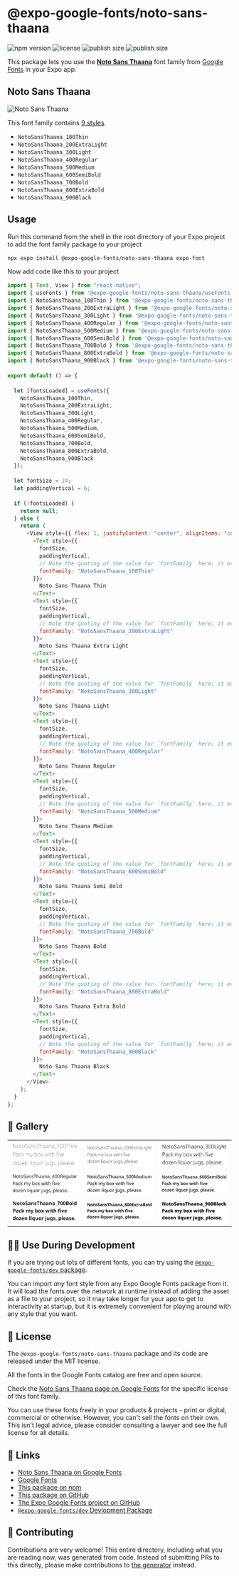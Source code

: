 # @expo-google-fonts/noto-sans-thaana

![npm version](https://flat.badgen.net/npm/v/@expo-google-fonts/noto-sans-thaana)
![license](https://flat.badgen.net/github/license/expo/google-fonts)
![publish size](https://flat.badgen.net/packagephobia/install/@expo-google-fonts/noto-sans-thaana)
![publish size](https://flat.badgen.net/packagephobia/publish/@expo-google-fonts/noto-sans-thaana)

This package lets you use the [**Noto Sans Thaana**](https://fonts.google.com/specimen/Noto+Sans+Thaana) font family from [Google Fonts](https://fonts.google.com/) in your Expo app.

## Noto Sans Thaana

![Noto Sans Thaana](./font-family.png)

This font family contains [9 styles](#-gallery).

- `NotoSansThaana_100Thin`
- `NotoSansThaana_200ExtraLight`
- `NotoSansThaana_300Light`
- `NotoSansThaana_400Regular`
- `NotoSansThaana_500Medium`
- `NotoSansThaana_600SemiBold`
- `NotoSansThaana_700Bold`
- `NotoSansThaana_800ExtraBold`
- `NotoSansThaana_900Black`

## Usage

Run this command from the shell in the root directory of your Expo project to add the font family package to your project

```sh
npx expo install @expo-google-fonts/noto-sans-thaana expo-font
```

Now add code like this to your project

```js
import { Text, View } from "react-native";
import { useFonts } from '@expo-google-fonts/noto-sans-thaana/useFonts';
import { NotoSansThaana_100Thin } from '@expo-google-fonts/noto-sans-thaana/100Thin';
import { NotoSansThaana_200ExtraLight } from '@expo-google-fonts/noto-sans-thaana/200ExtraLight';
import { NotoSansThaana_300Light } from '@expo-google-fonts/noto-sans-thaana/300Light';
import { NotoSansThaana_400Regular } from '@expo-google-fonts/noto-sans-thaana/400Regular';
import { NotoSansThaana_500Medium } from '@expo-google-fonts/noto-sans-thaana/500Medium';
import { NotoSansThaana_600SemiBold } from '@expo-google-fonts/noto-sans-thaana/600SemiBold';
import { NotoSansThaana_700Bold } from '@expo-google-fonts/noto-sans-thaana/700Bold';
import { NotoSansThaana_800ExtraBold } from '@expo-google-fonts/noto-sans-thaana/800ExtraBold';
import { NotoSansThaana_900Black } from '@expo-google-fonts/noto-sans-thaana/900Black';

export default () => {

  let [fontsLoaded] = useFonts({
    NotoSansThaana_100Thin, 
    NotoSansThaana_200ExtraLight, 
    NotoSansThaana_300Light, 
    NotoSansThaana_400Regular, 
    NotoSansThaana_500Medium, 
    NotoSansThaana_600SemiBold, 
    NotoSansThaana_700Bold, 
    NotoSansThaana_800ExtraBold, 
    NotoSansThaana_900Black
  });

  let fontSize = 24;
  let paddingVertical = 6;

  if (!fontsLoaded) {
    return null;
  } else {
    return (
      <View style={{ flex: 1, justifyContent: "center", alignItems: "center" }}>
        <Text style={{
          fontSize,
          paddingVertical,
          // Note the quoting of the value for `fontFamily` here; it expects a string!
          fontFamily: "NotoSansThaana_100Thin"
        }}>
          Noto Sans Thaana Thin
        </Text>
        <Text style={{
          fontSize,
          paddingVertical,
          // Note the quoting of the value for `fontFamily` here; it expects a string!
          fontFamily: "NotoSansThaana_200ExtraLight"
        }}>
          Noto Sans Thaana Extra Light
        </Text>
        <Text style={{
          fontSize,
          paddingVertical,
          // Note the quoting of the value for `fontFamily` here; it expects a string!
          fontFamily: "NotoSansThaana_300Light"
        }}>
          Noto Sans Thaana Light
        </Text>
        <Text style={{
          fontSize,
          paddingVertical,
          // Note the quoting of the value for `fontFamily` here; it expects a string!
          fontFamily: "NotoSansThaana_400Regular"
        }}>
          Noto Sans Thaana Regular
        </Text>
        <Text style={{
          fontSize,
          paddingVertical,
          // Note the quoting of the value for `fontFamily` here; it expects a string!
          fontFamily: "NotoSansThaana_500Medium"
        }}>
          Noto Sans Thaana Medium
        </Text>
        <Text style={{
          fontSize,
          paddingVertical,
          // Note the quoting of the value for `fontFamily` here; it expects a string!
          fontFamily: "NotoSansThaana_600SemiBold"
        }}>
          Noto Sans Thaana Semi Bold
        </Text>
        <Text style={{
          fontSize,
          paddingVertical,
          // Note the quoting of the value for `fontFamily` here; it expects a string!
          fontFamily: "NotoSansThaana_700Bold"
        }}>
          Noto Sans Thaana Bold
        </Text>
        <Text style={{
          fontSize,
          paddingVertical,
          // Note the quoting of the value for `fontFamily` here; it expects a string!
          fontFamily: "NotoSansThaana_800ExtraBold"
        }}>
          Noto Sans Thaana Extra Bold
        </Text>
        <Text style={{
          fontSize,
          paddingVertical,
          // Note the quoting of the value for `fontFamily` here; it expects a string!
          fontFamily: "NotoSansThaana_900Black"
        }}>
          Noto Sans Thaana Black
        </Text>
      </View>
    );
  }
};
```

## 🔡 Gallery


||||
|-|-|-|
|![NotoSansThaana_100Thin](./100Thin/NotoSansThaana_100Thin.ttf.png)|![NotoSansThaana_200ExtraLight](./200ExtraLight/NotoSansThaana_200ExtraLight.ttf.png)|![NotoSansThaana_300Light](./300Light/NotoSansThaana_300Light.ttf.png)||
|![NotoSansThaana_400Regular](./400Regular/NotoSansThaana_400Regular.ttf.png)|![NotoSansThaana_500Medium](./500Medium/NotoSansThaana_500Medium.ttf.png)|![NotoSansThaana_600SemiBold](./600SemiBold/NotoSansThaana_600SemiBold.ttf.png)||
|![NotoSansThaana_700Bold](./700Bold/NotoSansThaana_700Bold.ttf.png)|![NotoSansThaana_800ExtraBold](./800ExtraBold/NotoSansThaana_800ExtraBold.ttf.png)|![NotoSansThaana_900Black](./900Black/NotoSansThaana_900Black.ttf.png)||


## 👩‍💻 Use During Development

If you are trying out lots of different fonts, you can try using the [`@expo-google-fonts/dev` package](https://github.com/expo/google-fonts/tree/master/font-packages/dev#readme).

You can import _any_ font style from any Expo Google Fonts package from it. It will load the fonts over the network at runtime instead of adding the asset as a file to your project, so it may take longer for your app to get to interactivity at startup, but it is extremely convenient for playing around with any style that you want.


## 📖 License

The `@expo-google-fonts/noto-sans-thaana` package and its code are released under the MIT license.

All the fonts in the Google Fonts catalog are free and open source.

Check the [Noto Sans Thaana page on Google Fonts](https://fonts.google.com/specimen/Noto+Sans+Thaana) for the specific license of this font family.

You can use these fonts freely in your products & projects - print or digital, commercial or otherwise. However, you can't sell the fonts on their own. This isn't legal advice, please consider consulting a lawyer and see the full license for all details.

## 🔗 Links

- [Noto Sans Thaana on Google Fonts](https://fonts.google.com/specimen/Noto+Sans+Thaana)
- [Google Fonts](https://fonts.google.com/)
- [This package on npm](https://www.npmjs.com/package/@expo-google-fonts/noto-sans-thaana)
- [This package on GitHub](https://github.com/expo/google-fonts/tree/master/font-packages/noto-sans-thaana)
- [The Expo Google Fonts project on GitHub](https://github.com/expo/google-fonts)
- [`@expo-google-fonts/dev` Devlopment Package](https://github.com/expo/google-fonts/tree/master/font-packages/dev)

## 🤝 Contributing

Contributions are very welcome! This entire directory, including what you are reading now, was generated from code. Instead of submitting PRs to this directly, please make contributions to [the generator](https://github.com/expo/google-fonts/tree/master/packages/generator) instead.
